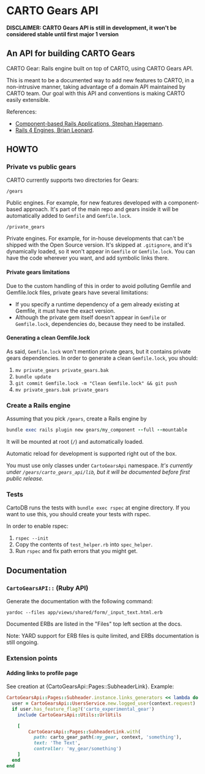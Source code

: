 CARTO Gears API
===============

**DISCLAIMER: CARTO Gears API is still in development, it won't be considered stable until first major 1 version**

## An API for building CARTO Gears

CARTO Gear: Rails engine built on top of CARTO, using CARTO Gears API.

This is meant to be a documented way to add new features to CARTO, in a non-intrusive manner,
taking advantage of a domain API maintained by CARTO team. Our goal with this API and conventions is making
CARTO easily extensible.

References:

- [Component-based Rails Applications, Stephan Hagemann](https://leanpub.com/cbra).
- [Rails 4 Engines, Brian Leonard](http://tech.taskrabbit.com/blog/2014/02/11/rails-4-engines/).

## HOWTO

### Private vs public gears

CARTO currently supports two directories for Gears:

`/gears`

Public engines. For example, for new features developed with a component-based approach.
It's part of the main repo and gears inside it will be automatically added to `Gemfile` and `Gemfile.lock`.

`/private_gears`

Private engines. For example, for in-house developments that can't be shipped with the Open Source version.
It's skipped at `.gitignore`, and it's dynamically loaded, so it won't appear in `Gemfile` or `Gemfile.lock`.
You can have the code wherever you want, and add symbolic links there.

#### Private gears limitations

Due to the custom handling of this in order to avoid polluting Gemfile and Gemfile.lock files, private gears
have several limitations:

- If you specify a runtime dependency of a gem already existing at Gemfile, it must have the exact version.
- Although the private gem itself doesn't appear in `Gemfile` or `Gemfile.lock`, dependencies do, because they need to
be installed.

#### Generating a clean Gemfile.lock

As said, `Gemfile.lock` won't mention private gears, but it contains private gears dependencies.
In order to generate a clean `Gemfile.lock`, you should:

1. `mv private_gears private_gears.bak`
2. `bundle update`
3. `git commit Gemfile.lock -m "Clean Gemfile.lock" && git push`
4. `mv private_gears.bak private_gears`

### Create a Rails engine

Assuming that you pick `/gears`, create a Rails engine by

```ruby
bundle exec rails plugin new gears/my_component --full --mountable
```

It will be mounted at root (`/`) and automatically loaded.

Automatic reload for development is supported right out of the box.

You must use only classes under `CartoGearsApi` namespace. _It's currently under `/gears/carto_gears_api/lib`,
but it will be documented before first public release._

### Tests

CartoDB runs the tests with `bundle exec rspec` at engine directory. If you want to use this, you should create
your tests with rspec.

In order to enable rspec:

1. `rspec --init`
2. Copy the contents of `test_helper.rb` into `spec_helper`.
3. Run `rspec` and fix path errors that you might get.

## Documentation

### `CartoGearsAPI::` (Ruby API)
Generate the documentation with the following command:

`yardoc --files app/views/shared/form/_input_text.html.erb`

Documented ERBs are listed in the "Files" top left section at the docs.

Note: YARD support for ERB files is quite limited, and ERBs documentation is still ongoing.

### Extension points

#### Adding links to profile page

See creation at {CartoGearsApi::Pages::SubheaderLink}.
Example:

```ruby
CartoGearsApi::Pages::Subheader.instance.links_generators << lambda do |context|
  user = CartoGearsApi::UsersService.new.logged_user(context.request)
  if user.has_feature_flag?('carto_experimental_gear')
    include CartoGearsApi::Utils::UrlUtils

    [
        CartoGearsApi::Pages::SubheaderLink.with(
          path: carto_gear_path(:my_gear, context, 'something'),
          text: 'The Text',
          controller: 'my_gear/something')
    ]
  end
end
```
